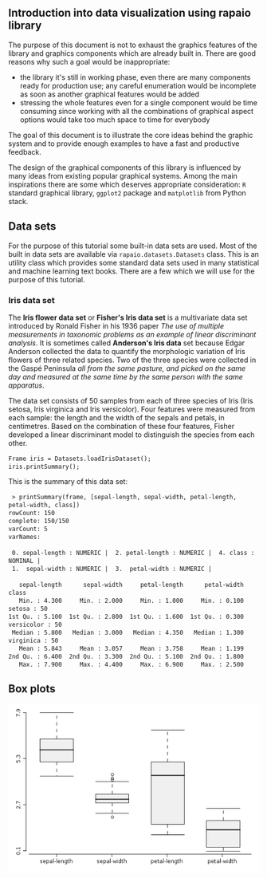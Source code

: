 ## Introduction into data visualization using rapaio library

The purpose of this document is not to exhaust the graphics features of the library
and graphics components which are already built in. There are good reasons why such a
goal would be inappropriate:

* the library it's still in working phase, even there are many components ready for
production use; any careful enumeration would be incomplete as soon as another
graphical features would be added
* stressing the whole features even for a single component would be time consuming since
working with all the combinations of graphical aspect options would take too much space
to time for everybody

The goal of this document is to illustrate the core ideas behind the graphic system
and to provide enough examples to have a fast and productive feedback.

The design of the graphical components of this library is influenced by many ideas
from existing popular graphical systems. Among the main inspirations there are
 some which deserves appropriate consideration: `R` standard graphical library,
 `ggplot2` package  and `matplotlib` from Python stack.

## Data sets

For the purpose of this tutorial some built-in data sets are used. Most of the built
in data sets are available via `rapaio.datasets.Datasets` class. This is an utility class
which provides some standard data sets used in many statistical and machine learning text
books. There are a few which we will use for the purpose of this tutorial.


### Iris data set

The **Iris flower data set** or **Fisher's Iris data set** is a multivariate data set
introduced by Ronald Fisher in his 1936 paper *The use of multiple measurements in
taxonomic problems as an example of linear discriminant analysis*. It is sometimes
called **Anderson's Iris data** set because Edgar Anderson collected the data to
quantify the morphologic variation of Iris flowers of three related species.
Two of the three species were collected in the Gaspé Peninsula *all from the same
pasture, and picked on the same day and measured at the same time
by the same person with the same apparatus*.

The data set consists of 50 samples from each of three species of Iris
(Iris setosa, Iris virginica and Iris versicolor). Four features were measured from
each sample: the length and the width of the sepals and petals, in centimetres.
Based on the combination of these four features,
Fisher developed a linear discriminant model to distinguish the species
from each other.


    Frame iris = Datasets.loadIrisDataset();
    iris.printSummary();

This is the summary of this data set:

     > printSummary(frame, [sepal-length, sepal-width, petal-length, petal-width, class])
    rowCount: 150
    complete: 150/150
    varCount: 5
    varNames:

     0. sepal-length : NUMERIC |  2. petal-length : NUMERIC |  4. class : NOMINAL |
     1.  sepal-width : NUMERIC |  3.  petal-width : NUMERIC |

       sepal-length      sepal-width     petal-length      petal-width            class
       Min. : 4.300     Min. : 2.000     Min. : 1.000     Min. : 0.100      setosa : 50
    1st Qu. : 5.100  1st Qu. : 2.800  1st Qu. : 1.600  1st Qu. : 0.300  versicolor : 50
     Median : 5.800   Median : 3.000   Median : 4.350   Median : 1.300   virginica : 50
       Mean : 5.843     Mean : 3.057     Mean : 3.758     Mean : 1.199
    2nd Qu. : 6.400  2nd Qu. : 3.300  2nd Qu. : 5.100  2nd Qu. : 1.800
       Max. : 7.900     Max. : 4.400     Max. : 6.900     Max. : 2.500


## Box plots

![test text](../images/graphics-boxplot-iris.png)

